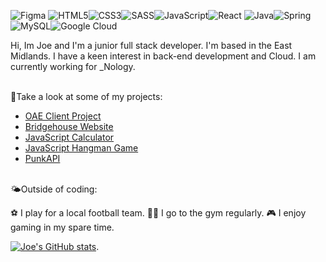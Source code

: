 ![Figma](https://img.shields.io/badge/figma-%23F24E1E.svg?style=for-the-badge&logo=figma&logoColor=white)
![HTML5](https://img.shields.io/badge/html5-%23E34F26.svg?style=for-the-badge&logo=html5&logoColor=white)![CSS3](https://img.shields.io/badge/css3-%231572B6.svg?style=for-the-badge&logo=css3&logoColor=white)![SASS](https://img.shields.io/badge/SASS-hotpink.svg?style=for-the-badge&logo=SASS&logoColor=white)![JavaScript](https://img.shields.io/badge/javascript-%23323330.svg?style=for-the-badge&logo=javascript&logoColor=%23F7DF1E)![React](https://img.shields.io/badge/react-%2320232a.svg?style=for-the-badge&logo=react&logoColor=%2361DAFB)
![Java](https://img.shields.io/badge/java-%23ED8B00.svg?style=for-the-badge&logo=java&logoColor=white)![Spring](https://img.shields.io/badge/spring-%236DB33F.svg?style=for-the-badge&logo=spring&logoColor=white)![MySQL](https://img.shields.io/badge/mysql-%2300f.svg?style=for-the-badge&logo=mysql&logoColor=white)![Google Cloud](https://img.shields.io/badge/GoogleCloud-%234285F4.svg?style=for-the-badge&logo=google-cloud&logoColor=white)
</div>
Hi, Im Joe and I'm a junior full stack developer. I'm based in the East Midlands. I have a keen interest in back-end development and Cloud. I am currently working for _Nology.
<br>
<br>

🔎Take a look at some of my projects:
- [OAE Client Project](https://github.com/nology-tech/oae-event-cms)
- [Bridgehouse Website](https://github.com/joebrentnall25/bridgehouse-website)
- [JavaScript Calculator](https://github.com/joebrentnall25/calculator)
- [JavaScript Hangman Game](https://github.com/joebrentnall25/GameApp)
- [PunkAPI](https://github.com/joebrentnall25/punk-api)

<br>
🌤Outside of coding:

⚽️ I play for a local football team.
🏋🏻 I go to the gym regularly.
🎮 I enjoy gaming in my spare time.

[
![Joe's GitHub stats](https://github-readme-stats.vercel.app/api?username=joebrentnall25)](https://github.com/joebrentnall25/github-readme-stats).
